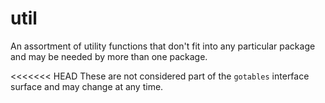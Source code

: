# util

An assortment of utility functions that don't fit into any particular package and may be needed by more than one package.

<<<<<<< HEAD
These are not considered part of the `gotables` interface surface and may change at any time.
